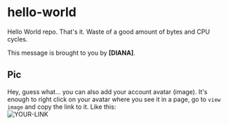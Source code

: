 # hello-world

Hello World repo. That's it. Waste of a good amount of bytes and CPU cycles.

This message is brought to you by **[DIANA]**.

## Pic

Hey, guess what... you can also add your account avatar (image). It's enough to right click on your avatar where you see it in a page, go to `view image` and copy the link to it.
Like this:  
![YOUR-LINK](https://avatars.githubusercontent.com/u/138659053?v=4)
